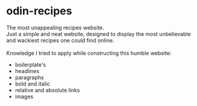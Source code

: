 # odin-recipes
The most unappealing recipes website.<br>
Just a simple and neat website, designed to display the most unbelievable and wackiest recipes one could find online.<br>
<br>
Knowledge I tried to apply while constructing this humble website:<br>
- boilerplate's<br>
- headlines<br>
- paragraphs<br>
- bold and italic<br>
- relative and absolute links<br>
- images